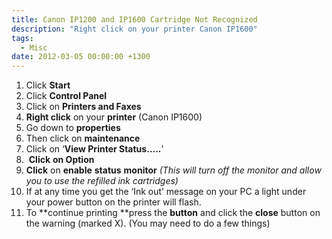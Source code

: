 ```yaml
---
title: Canon IP1200 and IP1600 Cartridge Not Recognized
description: "Right click on your printer Canon IP1600"
tags:
  - Misc
date: 2012-03-05 00:00:00 +1300
---
```

  1. Click **Start**
  2. Click **Control Panel**
  3. Click on **Printers and Faxes**
  4. **Right click** on your **printer** (Canon IP1600)
  5. Go down to **properties**
  6. Then click on **maintenance**
  7. Click on ‘**View Printer Status…..**’
  8.  **Click** **on Option**
  9. **Click** on **enable** **status** **monitor** _(This will turn off the monitor and allow you to use the refilled ink cartridges)_
 10. If at any time you get the ‘Ink out’ message on your PC a light under your power button on the printer will flash.
 11. To **continue printing **press the **button** and click the **close** button on the warning (marked X). (You may need to do a few things)

&nbsp;

&nbsp;
